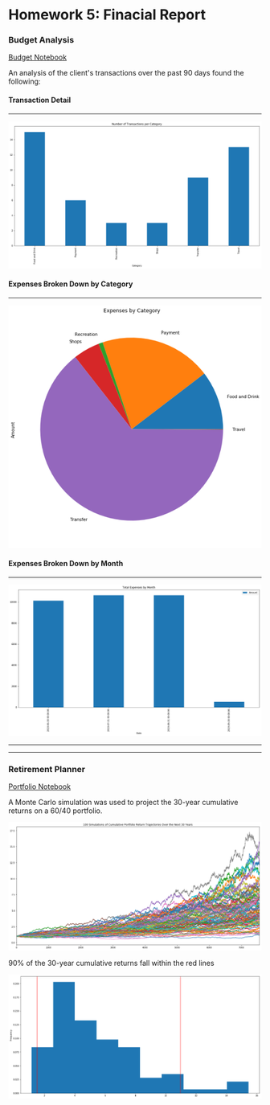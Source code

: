 # Homework 5: Finacial Report

### Budget Analysis

[Budget Notebook](account_summary_hw5.ipynb)

An analysis of the client's transactions over the past 90 days found the following:

#### Transaction Detail
___

![Transactions per Category](Images\Transactions_by_Category.png)

#### Expenses Broken Down by Category
___

![Expenses by Category](Images\Exp_by_Category.png)

#### Expenses Broken Down by Month
___

![Expenses by Month](Images\Exp_by_Month.png)

___
___

### Retirement Planner

[Portfolio Notebook](portfolio_planner_hw5.ipynb)

A Monte Carlo simulation was used to project the 30-year cumulative returns on a 60/40 portfolio.

![Projections](Images\30_Year_Trajectories.png)

90% of the 30-year cumulative returns fall within the red lines

![Distribution](Images\30th_Year_Distributions.png)
